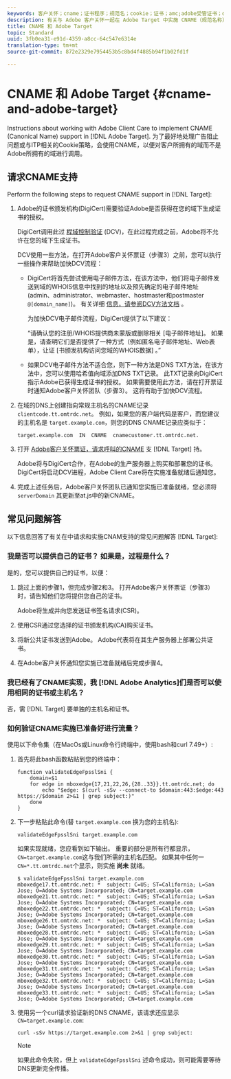 ```yaml
---
keywords: 客户关怀；cname；证书程序；规范名；cookie；证书；amc;adobe受管证书；digicert；域控制验证
description: 有关与 Adobe 客户关怀一起在 Adobe Target 中实施 CNAME（规范名称）支持的信息。
title: CNAME 和 Adobe Target
topic: Standard
uuid: 3fb0ea31-e91d-4359-a8cc-64c547e6314e
translation-type: tm+mt
source-git-commit: 872e2329e7954453b5c8bd4f4885b94f1b02fd1f

---
```



# CNAME 和 Adobe Target {#cname-and-adobe-target}

Instructions about working with Adobe Client Care to implement CNAME (Canonical Name) support in [!DNL Adobe Target]. 为了最好地处理广告阻止问题或与ITP相关的Cookie策略，会使用CNAME，以便对客户所拥有的域而不是Adobe所拥有的域进行调用。

## 请求CNAME支持

Perform the following steps to request CNAME support in [!DNL Target]:

1. Adobe的证书颁发机构(DigiCert)需要验证Adobe是否获得在您的域下生成证书的授权。

   DigiCert调用此过 [程域控制验证](https://docs.digicert.com/manage-certificates/dv-certificate-enrollment/domain-control-validation-dcv-methods/) (DCV)，在此过程完成之前，Adobe将不允许在您的域下生成证书。

   DCV使用一些方法，在打开Adobe客户关怀票证（步骤3）之前，您可以执行一些操作来帮助加快DCV流程：

   * DigiCert将首先尝试使用电子邮件方法，在该方法中，他们将电子邮件发送到域的WHOIS信息中找到的地址以及预先确定的电子邮件地址(admin、administrator、webmaster、hostmaster和postmaster `@[domain_name]`)。 有关详细 [信息，请参阅DCV方法文档](https://docs.digicert.com/manage-certificates/dv-certificate-enrollment/domain-control-validation-dcv-methods/) 。

      为加快DCV电子邮件流程，DigiCert提供了以下建议：

      “请确认您的注册/WHOIS提供商未蒙版或删除相关 [电子邮件地址]。 如果是，请查明它们是否提供了一种方式（例如匿名电子邮件地址、Web表单），让证 [书颁发机构访问您域的WHOIS数据] 。”

   * 如果DCV电子邮件方法不适合您，则下一种方法是DNS TXT方法，在该方法中，您可以使用哈希值向域添加DNS TXT记录。 此TXT记录向DigiCert指示Adobe已获得生成证书的授权。 如果需要使用此方法，请在打开票证时通知Adobe客户关怀团队（步骤3）。 这将有助于加快DCV流程。

1. 在域的DNS上创建指向常规主机名的CNAME记录 `clientcode.tt.omtrdc.net`。 例如，如果您的客户端代码是客户，而您建议的主机名是 `target.example.com`，则您的DNS CNAME记录应类似于：

   ```
   target.example.com  IN  CNAME  cnamecustomer.tt.omtrdc.net.
   ```

1. 打开 [Adobe客户关怀票证，请求呼叫的CNAME](https://docs.adobe.com/content/help/en/target/using/cmp-resources-and-contact-information.html#reference_ACA3391A00EF467B87930A450050077C) 支 [!DNL Target] 持。

   Adobe将与DigiCert合作，在Adobe的生产服务器上购买和部署您的证书。 DigiCert将启动DCV进程，Adobe Client Care将在实施准备就绪后通知您。

1. 完成上述任务后，Adobe客户关怀团队已通知您实施已准备就绪，您必须将 `serverDomain` 其更新至at.js中的新CNAME。

## 常见问题解答

以下信息回答了有关在中请求和实施CNAM支持的常见问题解答 [!DNL Target]:

### 我是否可以提供自己的证书？ 如果是，过程是什么？

是的，您可以提供自己的证书，以便：

1. 跳过上面的步骤1，但完成步骤2和3。 打开Adobe客户关怀票证（步骤3）时，请告知他们您将提供您自己的证书。

   Adobe将生成并向您发送证书签名请求(CSR)。

1. 使用CSR通过您选择的证书颁发机构(CA)购买证书。

1. 将新公共证书发送到Adobe。 Adobe代表将在其生产服务器上部署公共证书。

1. 在Adobe客户关怀通知您实施已准备就绪后完成步骤4。

### 我已经有了CNAME实现，我 [!DNL Adobe Analytics]们是否可以使用相同的证书或主机名？

否，需 [!DNL Target] 要单独的主机名和证书。

### 如何验证CNAME实施已准备好进行流量？

使用以下命令集（在MacOs或Linux命令行终端中，使用bash和curl 7.49+）:

1. 首先将此bash函数粘贴到您的终端中：

   ```
   function validateEdgeFpsslSni {
       domain=$1
       for edge in mboxedge{17,21,22,26,{28..33}}.tt.omtrdc.net; do
           echo "$edge: $(curl -sSv --connect-to $domain:443:$edge:443 https://$domain 2>&1 | grep subject:)"
       done
   }
   ```

1. 下一步粘贴此命令(替 `target.example.com` 换为您的主机名):

   ```
   validateEdgeFpsslSni target.example.com
   ```

   如果实现就绪，您应看到如下输出。 重要的部分是所有行都显示， `CN=target.example.com`这与我们所需的主机名匹配。 如果其中任何一 `CN=*.tt.omtrdc.net`个显示，则实施 **尚未** 就绪。

   ```
   $ validateEdgeFpsslSni target.example.com
   mboxedge17.tt.omtrdc.net: *  subject: C=US; ST=California; L=San Jose; O=Adobe Systems Incorporated; CN=target.example.com
   mboxedge21.tt.omtrdc.net: *  subject: C=US; ST=California; L=San Jose; O=Adobe Systems Incorporated; CN=target.example.com
   mboxedge22.tt.omtrdc.net: *  subject: C=US; ST=California; L=San Jose; O=Adobe Systems Incorporated; CN=target.example.com
   mboxedge26.tt.omtrdc.net: *  subject: C=US; ST=California; L=San Jose; O=Adobe Systems Incorporated; CN=target.example.com
   mboxedge28.tt.omtrdc.net: *  subject: C=US; ST=California; L=San Jose; O=Adobe Systems Incorporated; CN=target.example.com
   mboxedge29.tt.omtrdc.net: *  subject: C=US; ST=California; L=San Jose; O=Adobe Systems Incorporated; CN=target.example.com
   mboxedge30.tt.omtrdc.net: *  subject: C=US; ST=California; L=San Jose; O=Adobe Systems Incorporated; CN=target.example.com
   mboxedge31.tt.omtrdc.net: *  subject: C=US; ST=California; L=San Jose; O=Adobe Systems Incorporated; CN=target.example.com
   mboxedge32.tt.omtrdc.net: *  subject: C=US; ST=California; L=San Jose; O=Adobe Systems Incorporated; CN=target.example.com
   mboxedge33.tt.omtrdc.net: *  subject: C=US; ST=California; L=San Jose; O=Adobe Systems Incorporated; CN=target.example.com
   ```

1. 使用另一个curl请求验证新的DNS CNAME，该请求还应显示 `CN=target.example.com`:

   ```
   curl -sSv https://target.example.com 2>&1 | grep subject:
   ```

   >[!NOTE]
   >
   >如果此命令失败，但上 `validateEdgeFpsslSni` 述命令成功，则可能需要等待DNS更新完全传播。
